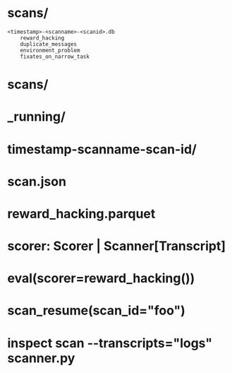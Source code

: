 

# scans/
    <timestamp>-<scanname>-<scanid>.db
        reward_hacking
        duplicate_messages
        environment_problem
        fixates_on_narrow_task



# scans/
#   _running/
#       timestamp-scanname-scan-id/
#          scan.json
#          reward_hacking.parquet


# scorer: Scorer | Scanner[Transcript]

# eval(scorer=reward_hacking())

# scan_resume(scan_id="foo")


# inspect scan --transcripts="logs" scanner.py
